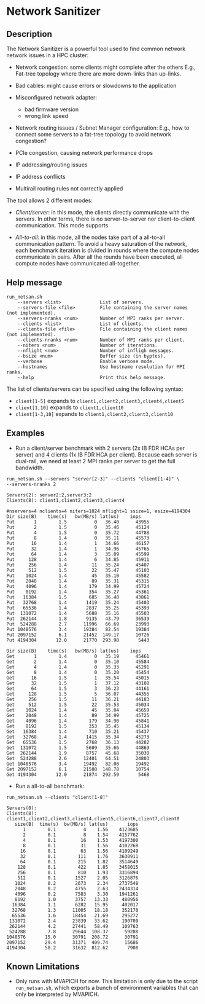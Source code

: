 # Network Sanitizer

## Description

The Network Sanitizer is a powerful tool used to find common network network
issues in a HPC cluster:

- Network congestion: some clients might complete after the others
  E.g., Fat-tree topology where there are more down-links than up-links.

- Bad cables: might cause errors or slowdowns to the application

- Misconfigured network adapter:
  - bad firmware version
  - wrong link speed

- Network routing issues / Subnet Manager configuration:
  E.g., how to connect some servers to a fat-tree topology to avoid network
  congestion?

- PCIe congestion, causing network performance drops

- IP addressing/routing issues

- IP address conflicts

- Multirail routing rules not correctly applied


The tool allows 2 different modes:

- *Client/server*: in this mode, the clients directly communicate with the
  servers. In other terms, there is no server-to-server nor client-to-client
  communication. This mode supports

- *All-to-all*: in this mode, all the nodes take part of a all-to-all
  communication pattern. To avoid a heavy saturation of the network, each
  benchmark iteration is divided in rounds where the compute nodes communicate
  in pairs. After all the rounds have been executed, all compute nodes have
  communicated all-together.

## Help message

```
run_netsan.sh
    --servers <list>              List of servers.
    --servers-file <file>         File containing the server names (not implemented).
    --servers-nranks <num>        Number of MPI ranks per server.
    --clients <list>              List of clients.
    --clients-file <file>         File containing the client names (not implemented).
    --clients-nranks <num>        Number of MPI ranks per client.
    --niters <num>                Number of iterations.
    --nflight <num>               Number of infligh messages.
    --bsize <num>                 Buffer size (in byptes).
    --verbose                     Enable verbose mode.
    --hostnames                   Use hostname resolution for MPI ranks.
    --help                        Print this help message.
```

The list of clients/servers can be specified using the following syntax:
- `client[1-5]` expands to `client1,client2,client3,client4,client5`
- `client[1,10]` expands to `client1,client10`
- `client[1-3,10]` expands to `client1,client2,client3,client10`

## Examples

- Run a client/server benchmark with 2 servers (2x IB FDR HCAs per server)
and 4 clients (1x IB FDR HCA per client). Because each server is dual-rail,
we need at least 2 MPI ranks per server to get the full bandwidth.

```
run_netsan.sh --servers "server[2-3]" --clients "client[1-4]" \
--servers-nranks 2

Servers(2): server2:2,server3:2
Clients(8): client1,client2,client3,client4

#nservers=4 nclients=4 niters=1024 nflight=1 ssize=1, esize=4194304
Dir size(B)    time(s)   bw(MB/s) lat(us)    iops
Put       1        1.5          0   36.40      43955
Put       2        1.5          0   35.46      45124
Put       4        1.5          0   35.72      44788
Put       8        1.4          0   35.11      45573
Put      16        1.4          1   34.66      46157
Put      32        1.4          1   34.96      45765
Put      64        1.4          3   35.09      45599
Put     128        1.4          6   34.85      45911
Put     256        1.4         11   35.24      45407
Put     512        1.5         22   35.47      45103
Put    1024        1.4         45   35.10      45582
Put    2048        1.4         89   35.31      45315
Put    4096        1.4        179   34.99      45724
Put    8192        1.4        354   35.27      45361
Put   16384        1.5        685   36.48      43861
Put   32768        1.4       1419   35.24      45403
Put   65536        1.4       2837   35.25      45393
Put  131072        1.4       5688   35.16      45503
Put  262144        1.8       9135   43.79      36539
Put  524288        2.7      11996   66.69      23993
Put 1048576        3.4      19384   82.54      19384
Put 2097152        6.1      21452  149.17      10726
Put 4194304       12.0      21770  293.98       5443

Dir size(B)    time(s)   bw(MB/s) lat(us)    iops
Get       1        1.4          0   35.19      45461
Get       2        1.4          0   35.10      45584
Get       4        1.4          0   35.33      45291
Get       8        1.4          0   35.20      45454
Get      16        1.5          1   35.54      45015
Get      32        1.5          1   37.12      43108
Get      64        1.5          3   36.23      44161
Get     128        1.5          5   36.07      44356
Get     256        1.5         11   36.21      44183
Get     512        1.5         22   35.53      45034
Get    1024        1.4         45   35.04      45659
Get    2048        1.4         89   34.99      45725
Get    4096        1.4        179   34.90      45841
Get    8192        1.5        353   35.45      45134
Get   16384        1.4        710   35.21      45437
Get   32768        1.4       1415   35.34      45273
Get   65536        1.5       2768   36.13      44282
Get  131072        1.5       5609   35.66      44869
Get  262144        1.9       8757   45.68      35030
Get  524288        2.6      12401   64.51      24803
Get 1048576        3.4      19492   82.08      19492
Get 2097152        6.1      21508  148.78      10754
Get 4194304       12.0      21874  292.59       5468
```

- Run a all-to-all benchmark:

```
run_netsan.sh --clients "client[1-8]"

Servers(0):
Clients(8): client1,client2,client3,client4,client5,client6,client7,client8
   size(B)  time(s)  bw(MB/s) lat(us)       iops
      1        0.1          4    1.56    4123685
      2        0.1          8    1.54    4157762
      4        0.1         16    1.53    4197300
      8        0.1         31    1.56    4102268
     16        0.1         63    1.56    4109249
     32        0.1        111    1.76    3630911
     64        0.1        215    1.82    3514649
    128        0.1        422    1.85    3458015
    256        0.1        810    1.93    3316894
    512        0.1       1527    2.05    3126876
   1024        0.2       2673    2.34    2737548
   2048        0.2       4755    2.63    2434314
   4096        0.2       7583    3.30    1941261
   8192        1.0       3757   13.33     480956
  16384        1.1       6282   15.95     402017
  32768        1.3      11005   18.18     352170
  65536        1.6      18454   21.69     295272
 131072        2.4      23839   33.62     190709
 262144        4.2      27441   58.49     109763
 524288        7.8      29644  108.37      59288
1048576       15.0      30791  208.72      30791
2097152       29.4      31371  409.74      15686
4194304       58.2      31632  812.62       7908
```

## Known Limitations

- Only runs with MVAPICH for now. This limitation is only due to the script
`run_netsan.sh`, which exports a bunch of environment variables that can
only be interpreted by MVAPICH.
